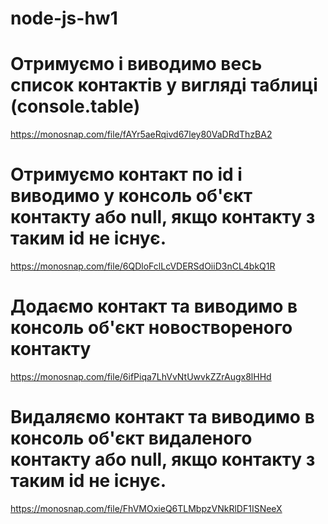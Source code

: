 # node-js-hw1
 
# Отримуємо і виводимо весь список контактів у вигляді таблиці (console.table)
https://monosnap.com/file/fAYr5aeRqivd67ley80VaDRdThzBA2

# Отримуємо контакт по id і виводимо у консоль об'єкт контакту або null, якщо контакту з таким id не існує.
https://monosnap.com/file/6QDloFclLcVDERSdOiiD3nCL4bkQ1R

# Додаємо контакт та виводимо в консоль об'єкт новоствореного контакту
https://monosnap.com/file/6ifPiqa7LhVvNtUwvkZZrAugx8lHHd

# Видаляємо контакт та виводимо в консоль об'єкт видаленого контакту або null, якщо контакту з таким id не існує.
https://monosnap.com/file/FhVMOxieQ6TLMbpzVNkRlDF1ISNeeX